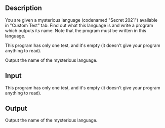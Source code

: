 ## Description

<div><p>You are given a mysterious language (codenamed "Secret 2021") available in "Custom Test" tab. Find out what this language is and write a program which outputs its name. Note that the program must be written in this language.</p></div><div class="input-specification"><p>This program has only one test, and it's empty (it doesn't give your program anything to read).</p></div><div class="output-specification"><p>Output the name of the mysterious language.</p></div>

## Input

<p>This program has only one test, and it's empty (it doesn't give your program anything to read).</p>

## Output

<p>Output the name of the mysterious language.</p>
